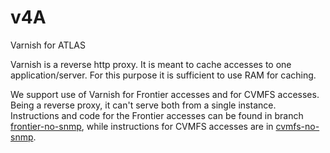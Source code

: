 # v4A

Varnish for ATLAS

Varnish is a reverse http proxy. It is meant to cache accesses to one application/server. For this purpose it is sufficient to use RAM for caching.

We support use of Varnish for Frontier accesses and for CVMFS accesses. Being a reverse proxy, it can't serve both from a single instance. Instructions and code for the Frontier accesses can be found in branch [frontier-no-snmp](https://github.com/ivukotic/v4A/tree/cvmfs-no-snmp), while instructions for CVMFS accesses are in [cvmfs-no-snmp](https://github.com/ivukotic/v4A/tree/cvmfs-no-snmp).
